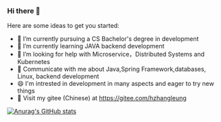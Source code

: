 ### Hi there 👋

<!--
**hhzzleung/hhzzleung** is a ✨ _special_ ✨ repository because its `README.md` (this file) appears on your GitHub profile.-->

Here are some ideas to get you started:

- 🔭 I’m currently pursuing a CS Bachelor's degree in development
- 🌱 I’m currently learning JAVA backend development
- 🤔 I’m looking for help with Microservice，Distributed Systems and Kubernetes
- 💬 Communicate with me about Java,Spring Framework,databases, Linux, backend development
- 😄 I'm intrested in development in many aspects and eager to try new things
- 📕 Visit my gitee (Chinese) at https://gitee.com/hzhangleung

[![Anurag's GitHub stats](https://github-readme-stats.vercel.app/api?username=hhzzleung)](https://github.com/anuraghazra/github-readme-stats)
